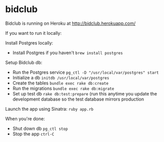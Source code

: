 # bidclub

Bidclub is running on Heroku at http://bidclub.herokuapp.com/

If you want to run it locally:

Install Postgres locally:
* Install Postgres if you haven't `brew install postgres`

Setup Bidclub db:
* Run the Postgres service `pg_ctl -D "/usr/local/var/postgres" start`
* Initialize a db `initdb /usr/local/var/postgres`
* Create the tables `bundle exec rake db:create`
* Run the migrations `bundle exec rake db:migrate`
* Set up test db `rake db:test:prepare` (run this anytime you update the development database so the test database mirrors production

Launch the app using Sinatra:
`ruby app.rb`


When you're done:
* Shut down db `pg_ctl stop`
* Stop the app `ctrl-C`
